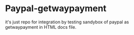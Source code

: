 # Paypal-getwaypayment
it's just repo  for integration by testing sandybox of paypal as getwaypayment in HTML docs file.
